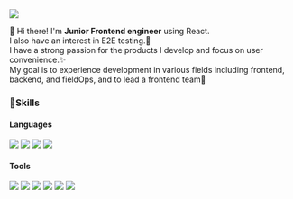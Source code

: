 <img src="https://img.shields.io/badge/gee05053@gmail.com-EA4335?style=flat-square&logo=gmail&logoColor=white"/>

👋 Hi there! I'm <b>Junior Frontend engineer</b> using React.  
I also have an interest in E2E testing.🚀  
I have a strong passion for the products I develop and focus on user convenience.✨  
My goal is to experience development in various fields including frontend, backend, and fieldOps, and to lead a frontend team🥳

### 💪Skills

#### Languages

<img src="https://img.shields.io/badge/React-61DAFB?style=flat-square&logo=react&logoColor=white"/> <img src="https://img.shields.io/badge/Javascript-F7DF1E?style=flat-square&logo=javascript&logoColor=black"/> <img src="https://img.shields.io/badge/Typescript-3178C6?style=flat-square&logo=typescript&logoColor=white"/> <img src="https://img.shields.io/badge/Python-3776AB?style=flat-square&logo=python&logoColor=white"/>

#### Tools
<img src="https://img.shields.io/badge/Ant Design-0170FE?style=flat-square&logo=antdesign&logoColor=white"/> <img src="https://img.shields.io/badge/graphql-E10098?style=flat-square&logo=graphql&logoColor=white"/> <img src="https://img.shields.io/badge/Playwright-2EAD33?style=flat-square&logo=playwright&logoColor=white"/> <img src="https://img.shields.io/badge/Cypress-69D3A7?style=flat-square&logo=cypress&logoColor=white"/> <img src="https://img.shields.io/badge/TestCafe-36B6E5?style=flat-square&logo=testcafe&logoColor=white"/> <img src="https://img.shields.io/badge/git-F05032?style=flat-square&logo=git&logoColor=white"/>

<!--
**gee05053/gee05053** is a ✨ _special_ ✨ repository because its `README.md` (this file) appears on your GitHub profile.

Here are some ideas to get you started:

- 🔭 I’m currently working on ...
- 🌱 I’m currently learning ...
- 👯 I’m looking to collaborate on ...
- 🤔 I’m looking for help with ...
- 💬 Ask me about ...
- 📫 How to reach me: ...
- 😄 Pronouns: ...
- ⚡ Fun fact: ...
-->

